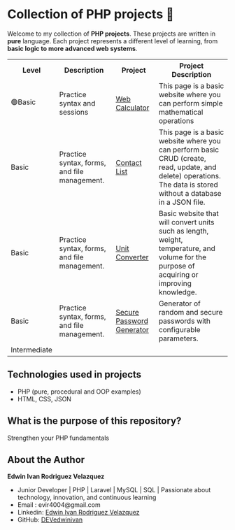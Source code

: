 # Collection of PHP projects 🐘
Welcome to my collection of **PHP projects**. These projects are written in **pure** language.
Each project represents a different level of learning, from **basic logic to more advanced web systems**.

<table>
  <tr>
    <th>Level</th>
    <th>Description</th>
    <th>Project</th>
    <th> Project Description</th>
  </tr>
  <tr>
    <td>🟢Basic</td>
    <td>Practice syntax and sessions</td>
    <td><a href="https://github.com/DEVedwinivan/php-projects/tree/main/basic/web-calculator">Web Calculator</a></td>
    <td>This page is a basic website where you can perform simple mathematical operations</td>
  </tr>
  <tr>
    <td>Basic</td>
    <td>Practice syntax, forms, and file management.</td>
    <td><a href="https://github.com/DEVedwinivan/php-projects/tree/main/basic/contact-list">Contact List</a></td>
    <td>This page is a basic website where you can perform basic CRUD (create, read, update, and delete) operations. The data is stored without a database in a JSON file.</td>
  </tr>
  <tr>
    <td>Basic</td>
    <td>Practice syntax, forms, and file management.</td>
    <td><a href="https://github.com/DEVedwinivan/php-projects/tree/main/basic/unit-converter">Unit Converter</a></td>
    <td>Basic website that will convert units such as length, weight, temperature, and volume for the purpose of acquiring or improving knowledge.</td>
  </tr>
  <tr>
    <td>Basic</td>
    <td>Practice syntax, forms, and file management.</td>
    <td><a href="https://github.com/DEVedwinivan/php-projects/tree/main/basic/secure-password-generator">Secure Password Generator</a></td>
    <td>Generator of random and secure passwords with configurable parameters.</td>
  </tr>
  <tr>
    <td>Intermediate</td>
    <td></td>
    <td></td>
    <td></td>
  </tr>
</table>

## Technologies used in projects
<ul>
  <li>PHP (pure, procedural and OOP examples)</li>
  <li>HTML, CSS, JSON</li>
</ul>

## What is the purpose of this repository?
<p>Strengthen your PHP fundamentals</p>

## About the Author
<b>Edwin Ivan Rodriguez Velazquez</b>
<ul>
  <li>Junior Developer | PHP | Laravel | MySQL | SQL | Passionate about technology, innovation, and continuous learning</li>
  <li>Email : evir4004@gmail.com</li>
  <li>Linkedin: <a href="www.linkedin.com/in/edwin-ivan-rodriguez-velazquez-66b2a3296">Edwin Ivan Rodriguez Velazquez</a></li>
  <li>GitHub: <a href="https://github.com/DEVedwinivan">DEVedwinivan</a></li>
</ul>
